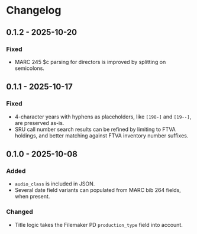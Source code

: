 # Changelog

## 0.1.2 - 2025-10-20

### Fixed

- MARC 245 $c parsing for directors is improved by splitting on semicolons.

## 0.1.1 - 2025-10-17

### Fixed

- 4-character years with hyphens as placeholders, like `[198-]` and `[19--]`, are preserved as-is.
- SRU call number search results can be refined by limiting to FTVA holdings, and better matching against FTVA inventory number suffixes.

## 0.1.0 - 2025-10-08

### Added

- `audio_class` is included in JSON.
- Several date field variants can populated from MARC bib 264 fields, when present.

### Changed

- Title logic takes the Filemaker PD `production_type` field into account.
